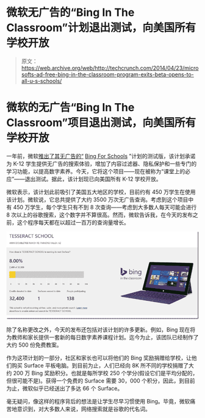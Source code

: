 # 微软无广告的“Bing In The Classroom”计划退出测试，向美国所有学校开放 

> 原文：<https://web.archive.org/web/http://techcrunch.com/2014/04/23/microsofts-ad-free-bing-in-the-classroom-program-exits-beta-opens-to-all-u-s-schools/>

# 微软的无广告“Bing In The Classroom”项目退出测试，向美国所有学校开放

一年前，微软[推出了其无广告的“](https://web.archive.org/web/20230129095014/http://www.bing.com/blogs/site_blogs/b/search/archive/2013/06/24/bing-for-schools.aspx) [Bing For Schools](https://web.archive.org/web/20230129095014/http://www.bing.com/classroom) ”计划的测试版，该计划承诺为 K-12 学生提供无广告的搜索体验，增加了内容过滤器、隐私保护和一些专门的学习功能，以提高数字素养。今天，它将这个项目——现在被称为“课堂上的必应”——退出测试。据此，该计划现已向美国所有 K-12 学校开放。

微软表示，该计划此前吸引了美国五大地区的学校，目前约有 450 万学生在使用该计划。微软说，它总共提供了大约 3500 万次无广告查询。考虑到这个项目中有 450 万学生，每个学生只有不到 8 次查询——考虑到大多数人每天可能会进行 8 次以上的谷歌搜索，这个数字并不算很高。然而，微软告诉我，在今天的发布之前，这个程序每天都在以超过一百万的查询量增长。

![tessaract_thumb_00A03B27](img/eea50ebe80ac7f6f9c9017332db76bc0.png)

除了名称更改之外，今天的发布还包括对该计划的许多更新。例如，Bing 现在将为教师和家长提供一套新的每日数字素养课程计划。迄今为止，该团队已经制作了大约 500 份免费教案。

作为这项计划的一部分，社区和家长也可以将他们的 Bing 奖励捐赠给学校，让他们购买 Surface 平板电脑。到目前为止，人们已经向 8K 所不同的学校捐赠了大约 200 万 Bing 奖励积分。也就是每所学校 250 个学分(假设它们是平均分配的，但很可能不是)。获得一个免费的 Surface 需要 30，000 个积分，因此，到目前为止，微软似乎已经送出了多达 66 个 Surface。

毫无疑问，像这样的程序背后的想法是让学生尽早习惯使用 Bing。毕竟，微软痛苦地意识到，对大多数人来说，网络搜索就是谷歌的代名词。